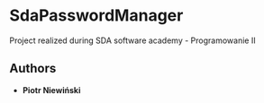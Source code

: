 # SdaPasswordManager

Project realized during SDA software academy - Programowanie II

## Authors

* **Piotr Niewiński**
